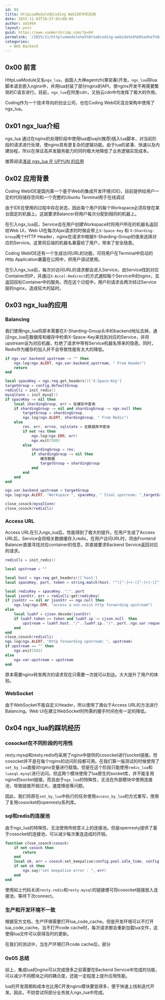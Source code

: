 ```yaml
---
id: 84
title: HttpLuaModule在Coding WebIDE中的应用
date: 2015-11-03T10:57:01+08:00
author: xm1994
layout: post
guid: https://www.summershrimp.com/?p=84
permalink: '/2015/11/httpluamodule%e5%9c%a8coding-webide%e4%b8%ad%e7%9a%84%e5%ba%94%e7%94%a8/'
categories:
  - Web Backend
---
```


## 0x00 前言

HttpLuaModule又名`ngx_lua`，由国人大神agentzh(章奕春)开发。`ngx_lua`将lua脚本语言嵌入nginx中，并用lua封装了部分nginx的API，使nginx开发不再需要繁琐的C语言进行。目前，`ngx_lua`在阿里cdn，又拍云cdn中均发挥了极大的作用。

Coding作为一个技术导向的创业公司，也在Coding WebIDE混合架构中使用了ngx_lua。

## 0x01 ngx_lua介绍

ngx_lua 通过在nginx的处理阶段中使用lua或luajit(推荐)插入lua脚本，对当前阶段的请求进行处理，使nginx具有更复杂的逻辑功能。由于lua的紧凑、快速以及内建协程，所以在保证高并发服务能力的同时极大地降低了业务逻辑实现成本。

推荐阅读[浅谈 ngx_lua 在 UPYUN 的应用](http://io.upyun.com/2015/04/14/using-ngxlua-in-upyun/)

## 0x02 应用背景

Coding WebIDE是国内第一个基于Web的集成开发环境(IDE)，目前提供给用户一定的代码储存空间和一个完整的Ubuntu Terminal用于在线调试

由于IDE在使用的过程中存在状态，因此每个用户的每个Workspace必须存放在某台固定的机器上。这就要求Balancer将用户每次分配到相同的机器上。


在引入ngx_lua前，Service会在用户创建Workspace时将用户所在的机器名返回给Web UI，Web UI在每次Ajax请求的时候会带上`X-Space-Key` 和 `X-Sharding-Group`两个HTTP Header，nginx在请求中根据X-Sharding-Group的值来选择对应的Service。这里将后端的机器名暴露给了用户，带来了安全隐患。

Coding WebIDE还有一个生成访问URL的功能，可将用户在Terminal中启动的Http Application暴露在公网中，供用户调试使用。

在引入ngx_lua前，每次对访问URL的请求都会进入Service，由Service找到对应Container的IP，并通过`X-Accel-Redirect`的方式通知每个Service中的nginx，去返回目标Container中的服务。而在这个过程中，用户的请求会两次经过Service层的nginx，造成较大的延时。

## 0x03 ngx_lua的应用

### Balancing

我们使用ngx_lua将原本需要在X-Sharding-Group头中的backend地址去掉，通过ngx_lua在数据库和缓存中检索X-Space-Key来找到对应的Service，并将upstream设为对应机器，杜绝了请求中带有Service机器名带来的隐患。同时，Redis作为缓存的加入并不会导致性能有太大的降低。

```lua
if ngx.var.backend_upstream ~= "" then
    ngx.log(ngx.ALERT, ngx.var.backend_upstream, " From Header")
    return
end

local spaceKey = ngx.req.get_headers()['X-Space-Key']
targetGroup = config.defaultGroup
redisCli = init_redis()
mysqlConn = init_mysql()
if spaceKey ~= nil then
    local shardingGroup, err = 在缓存中查询
    if shardingGroup ~= nil and shardingGroup ~= ngx.null then
        targetGroup = shardingGroup
        ngx.log(ngx.ALERT, shardingGroup, " From Redis")
    else
        res, err, errno, sqlstate = 在数据库中查询
        if not res then
            ngx.log(ngx.ERR, err)
            ngx.exit(500)
        else
            shardingGroup = res;
            if shardingGroup ~= nil then
                缓存数据
                targetGroup = shardingGroup
            end
        end
    end
end

ngx.var.backend_upstream = targetGroup
ngx.log(ngx.ALERT, "Workspace ", spaceKey, " final upstream: ",targetGroup)

close_cosock(mysqlConn)
close_cosock(redisCli)
```


### Access URL

Access URL在引入ngx_lua后，性能得到了极大的提升。在用户生成了Access URL后，Service会将相关数据缓存入redis，在用户访问URL时，将由Frontend Balancer直接寻找对应container的信息，并直接要求Backend Service返回对应的请求。

```lua
redisCli = init_redis()

local upstream = ""

local host = ngx.req.get_headers()['host']
local spaceKey, port, token = string.match(host, "^([^-]+)-([^-]+)-([^.]+)[.]") --匹配spaceKey, port, token

local redisKey = spaceKey..":"..port
local jsonStr, err = redisCli:get(redisKey)
if jsonStr == nil or jsonStr == ngx.null then
    ngx.log(ngx.ERR, "access a non-exist http forwarding upstream")
else
    local luahf = cjson.decode(jsonStr)
    if luahf.token == token and luahf.ip ~= cjson.null  then
        upstream = luahf.host.."/"..luahf.ip.."/"..port..ngx.var.request_uri
    end
end
close_cosock(redisCli)
ngx.log(ngx.ALERT, "Http forwarding upstream: ", upstream)
if upstream == "" then
    ngx.exit(502)
else
    ngx.var.upstream = upstream
end
```

原本需要nginx转发两次的请求现在只需要一次就可以到达。大大提升了用户的体验。

### WebSocket

由于WebSocket不能自定义Header，所以使用了类似于Access URL的方法进行Balancing。Web UI在建立WebSocket时所需的握手时间也有一定的降低。

## 0x04 ngx_lua的踩坑经历

### cosocket在不同阶段的可用性

resty.mysql和resty.redis均采用了nginx中提供的cosocket进行socket链接。但cosocket并不是在每个nginx的访问阶段都可用。在我们第一版测试的时候使用了`set_by_lua`直接对nginx变量进行赋值。但是在这个阶段只能使用`redis_lua`和`luasql.mysql`进行访问。但这两个模块使用了lua原生的socket库，并不能复用nginx的socket链接。而且由于`ngx_lua`的特殊性，无法在外部模块中使用连接池，导致链接开销过大，速度降低等问题。

因此，我们将原在`set_by_lua`中执行的任务使用`access_by_lua`的方式重写，使用了复用cosocket的openresty系列库。

### sql和redis的连接池

由于ngx_lua的特殊性，无法使用传统意义上的连接池。但是openresty提供了基于cosocket的连接池，可以减少每次重连造成的开销。

```lua
function close_cosock(cosock)
    if not cosock then
        return
    end
    local ok, err = cosock:set_keepalive(config.pool.idle_time, config.pool.size)
    if not ok then
        ngx.say("set keepalive error : ", err)
    end
end
```

使用如上代码关闭`resty.redis`和`resty.mysql`的链接便可将cosocket链接放入连接池，等待下次connect。

### 生产和开发环境不一致

根据官方文档，生产环境需要打开lua_code_cache。但是开发环境可以不打开lua_code_cache。当不打开code cache时，每次请求都会重新加载lua文件，这使得lua文件可以获得及时的更新。

在我们的测试中，当生产环境打开code cache后，部分

### 0x05 总结

综上，集成lua的nginx可以完成很多之前需要在Backend Service中完成的功能，可以减少不同模块之间的耦合度，还能一定程度上提升应用性能。

lua的开发周期和成本也比用C开发nginx模块要低得多，便于快速上线和迭代开发。因此，不妨尝试将部分业务放入ngx_lua中完成。